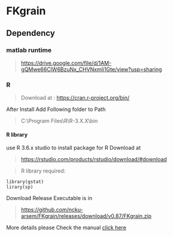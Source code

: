 # FKgrain

## Dependency

### matlab runtime 

> https://drive.google.com/file/d/1AM-gQMwe66ClW6BzuNx_CHVNxmIi1Gte/view?usp=sharing

### R 

> Download at : https://cran.r-project.org/bin/

After Install Add Following folder to Path
>C:\Program Files\R\R-3.X.X\bin 

#### R library

use R 3.6.x studio to install package for R
Download at 
> https://rstudio.com/products/rstudio/download/#download

>R library required:
```
library(gstat)  
lirary(sp) 
```

Download Release Executable is in  

> https://github.com/ncku-arsem/FKgrain/releases/download/v0.87/FKgrain.zip


More details please Check the manual [click here](dependency/UsersManual.pdf)


